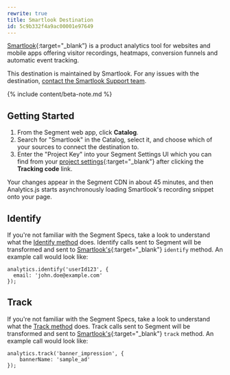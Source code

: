 ```yaml
---
rewrite: true
title: Smartlook Destination
id: 5c9b332f4a9ac00001e97649
---
```

[Smartlook](https://smartlook.com/?utm_source=segmentio&utm_medium=docs&utm_campaign=partners){:target="_blank”} is a product analytics tool for websites and mobile apps offering visitor recordings, heatmaps, conversion funnels and automatic event tracking.

This destination is maintained by Smartlook. For any issues with the destination, [contact the Smartlook Support team](mailto:support@smartlook.com).

{% include content/beta-note.md %}


## Getting Started



1. From the Segment web app, click **Catalog**.
2. Search for "Smartlook" in the Catalog, select it, and choose which of your sources to connect the destination to.
3. Enter the "Project Key" into your Segment Settings UI which you can find from your [project settings](https://www.smartlook.com/app/dashboard/settings/projects){:target="_blank"} after clicking the **Tracking code** link.


Your changes appear in the Segment CDN in about 45 minutes, and then Analytics.js starts asynchronously loading Smartlook's recording snippet onto your page.


## Identify

If you're not familiar with the Segment Specs, take a look to understand what the [Identify method](/docs/connections/spec/identify/) does.
Identify calls sent to Segment will be transformed and sent to [Smartlook's](https://smartlook.github.io/docs/web/identify-visitor/){:target="_blank"} `identify` method. An example call would look like:

```
analytics.identify('userId123', {
  email: 'john.doe@example.com'
});
```


## Track

If you're not familiar with the Segment Specs, take a look to understand what the [Track method](/docs/connections/spec/track/) does.
Track calls sent to Segment will be transformed and sent to [Smartlook's](https://smartlook.github.io/docs/web/custom-events/){:target="_blank"} `track` method.
An example call would look like:

```
analytics.track('banner_impression', {
    bannerName: 'sample_ad'
});
```
